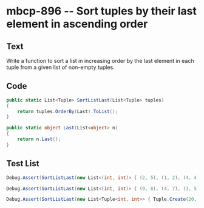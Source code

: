 # mbcp-896 -- Sort tuples by their last element in ascending order

## Text

Write a function to sort a list in increasing order by the last element in each tuple from a given list of non-empty tuples.

## Code

```csharp
public static List<Tuple> SortListLast(List<Tuple> tuples)
{
    return tuples.OrderBy(Last).ToList();
}

public static object Last(List<object> n)
{
    return n.Last();
}
```

## Test List

```csharp
Debug.Assert(SortListLast(new List<(int, int)> { (2, 5), (1, 2), (4, 4), (2, 3), (2, 1) }).SequenceEqual(new List<(int, int)> { (2, 1), (1, 2), (2, 3), (4, 4), (2, 5) }));
```

```csharp
Debug.Assert(SortListLast(new List<(int, int)> { (9, 8), (4, 7), (3, 5), (7, 9), (1, 2) }).SequenceEqual(new List<(int, int)> { (1, 2), (3, 5), (4, 7), (9, 8), (7, 9) }));
```

```csharp
Debug.Assert(SortListLast(new List<Tuple<int, int>> { Tuple.Create(20, 50), Tuple.Create(10, 20), Tuple.Create(40, 40) }).SequenceEqual(new List<Tuple<int, int>> { Tuple.Create(10, 20), Tuple.Create(40, 40), Tuple.Create(20, 50) }));
```
